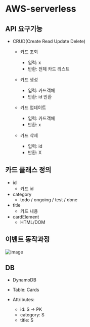 # AWS-serverless

## API 요구기능
- CRUD(Create Read Update Delete)
    - 카드 조회
        - 입력: x
        - 반환: 전체 카드 리스트
    
    - 카드 생성
        - 입력: 카드객체
        - 반환: id 반환
    
    - 카드 업데이트
        - 입력: 카드객체
        - 반환: x

    - 카드 삭제
        - 입력: id
        - 반환: X

## 카드 클래스 정의
- id
    - 카드 id
- category
    - todo / ongoing / test / done
- title
    - 카드 내용
- cardElement
    - HTML/DOM

## 이벤트 동작과정
![image](https://user-images.githubusercontent.com/38865267/145708246-04cc2ead-2d89-44ce-85be-a8596ebe470d.png)

## DB
- DynamoDB

- Table: Cards

- Attributes:
    - id: S -> PK
    - category: S
    - title: S